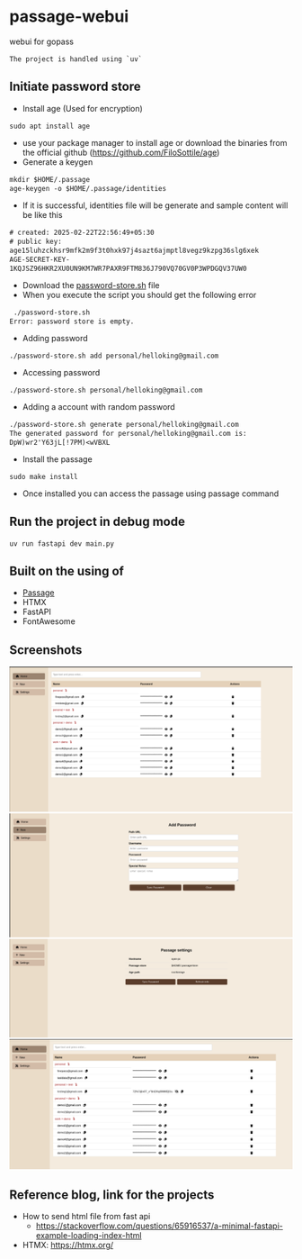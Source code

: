 # passage-webui
webui for gopass

	The project is handled using `uv`

## Initiate password store
- Install age (Used for encryption)
```
sudo apt install age
```
  - use your package manager to install age or download the binaries from the official github (https://github.com/FiloSottile/age)
- Generate a keygen
```
mkdir $HOME/.passage
age-keygen -o $HOME/.passage/identities
```
- If it is successful, identities file will be generate and sample content will be like this
```
# created: 2025-02-22T22:56:49+05:30
# public key: age15luhzckhsr9mfk2m9f3t0hxk97j4sazt6ajmptl8vegz9kzpg36slg6xek
AGE-SECRET-KEY-1KQJSZ96HKR2XU0UN9KM7WR7PAXR9FTM836J790VQ70GV0P3WPDGQV37UW0
```
- Download the [password-store.sh](https://github.com/FiloSottile/passage/blob/main/src/password-store.sh) file
- When you execute the script you should get the following error
```
 ./password-store.sh
Error: password store is empty.
```
- Adding password
```
./password-store.sh add personal/helloking@gmail.com
```
- Accessing password
```
./password-store.sh personal/helloking@gmail.com
```
- Adding a account with random password
```
./password-store.sh generate personal/helloking@gmail.com
The generated password for personal/helloking@gmail.com is:
DpW)wr2'Y63jL[!7PM)<wVBXL
```
- Install the passage
```
sudo make install
```
- Once installed you can access the passage using passage command
## Run the project in debug mode
```
uv run fastapi dev main.py
```

## Built on the using of
- [Passage](https://github.com/FiloSottile/passage)
- HTMX
- FastAPI
- FontAwesome

## Screenshots

![Homepage](./image/image1.png)
![NewPassword](./image/image2.png)
![Settings](./image/image3.png)
![Homepage2](./image/image4.png)

## Reference blog, link for the projects
- How to send html file from fast api
  - https://stackoverflow.com/questions/65916537/a-minimal-fastapi-example-loading-index-html
- HTMX: https://htmx.org/


